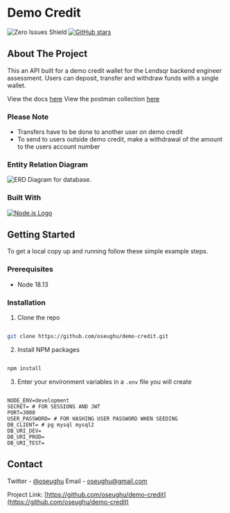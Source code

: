 # Demo Credit

![Zero Issues Shield](https://img.shields.io/badge/issues-0-brightgreen)
[![GitHub stars](https://img.shields.io/github/stars/oseughu/demo-credit.svg)](https://github.com/oseughu/demo-credit)

## About The Project

This an API built for a demo credit wallet for the Lendsqr backend engineer assessment.
Users can deposit, transfer and withdraw funds with a single wallet.

View the docs [here](https://ose-ughu-lendsqr-be-test.fly.dev/api/v1/docs)
View the postman collection [here](https://documenter.getpostman.com/view/16097477/2s8ZDR7QxL)

### Please Note

- Transfers have to be done to another user on demo credit
- To send to users outside demo credit, make a withdrawal of the amount to the users account number

### Entity Relation Diagram

![ERD Diagram for database.](https://asset.cloudinary.com/dnjugtgyf/6fde43de169fd33104bdf3b488661973)

### Built With

[![Node.js Logo](https://nodejs.org/static/images/logo-light.svg)](https://nodejs.org)

## Getting Started

To get a local copy up and running follow these simple example steps.

### Prerequisites

- Node 18.13

### Installation

1. Clone the repo

```sh

git clone https://github.com/oseughu/demo-credit.git

```

2. Install NPM packages

```sh

npm install

```

3. Enter your environment variables in a `.env` file you will create

```env

NODE_ENV=development
SECRET= # FOR SESSIONS AND JWT
PORT=3000
USER_PASSWORD= # FOR HASHING USER PASSWORD WHEN SEEDING
DB_CLIENT= # pg mysql mysql2
DB_URI_DEV=
DB_URI_PROD=
DB_URI_TEST=

```

## Contact

Twitter - [@oseughu](https://twitter.com/oseughu)
Email - oseughu@gmail.com

Project Link: [https://github.com/oseughu/demo-credit](https://github.com/oseughu/demo-credit)
